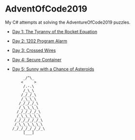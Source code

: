 # AdventOfCode2019

My C# attempts at solving the AdventureOfCode2019 puzzles. 

* [Day 1: The Tyranny of the Rocket Equation](AdventOfCode2019/Day1.cs)
* [Day 2: 1202 Program Alarm](AdventOfCode2019/Day2.cs)
* [Day 3: Crossed Wires](AdventOfCode2019/Day3.cs)
* [Day 4: Secure Container](AdventOfCode2019/Day4.cs)
* [Day 5: Sunny with a Chance of Asteroids](AdventOfCode2019/Day5.cs)


           _/^\_      
          <     >
           /.-.\
           /_\_\
          /_/_/_\
          /_\_\_\
         /_/_/_/_\
         /_\_\_\_\
        /_/_/_/_/_\
        /_\_\_\_\_\
       /_/_/_/_/_/_\
       /_\_\_\_\_\_\
      /_/_/_/_/_/_/_\
           [___]
           
